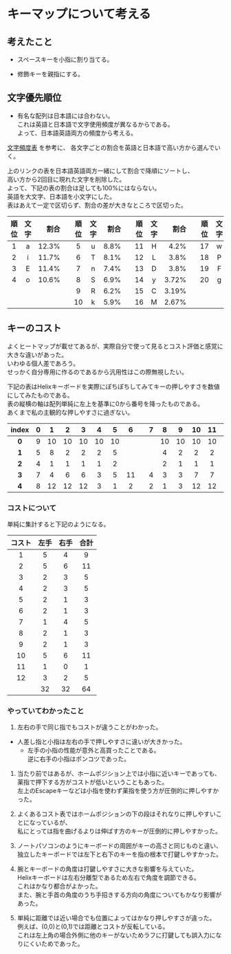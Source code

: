 # キーマップについて考える

##  考えたこと

* スペースキーを小指に割り当てる。

* 修飾キーを親指にする。


## 文字優先順位

* 有名な配列は日本語には合わない。  
これは英語と日本語で文字使用頻度が異なるからである。  
よって、日本語英語両方の頻度から考える。  

[文字頻度表](http://www7.plala.or.jp/dvorakjp/hinshutu.htm) を参考に、
各文字ごとの割合を英語と日本語で高い方から選んでいく。  

上のリンクの表を日本語英語両方一緒にして割合で降順にソートし、  
高い方から2回目に現れた文字を削除した。  
よって、下記の表の割合は足しても100%にはならない。  
英語を大文字、日本語を小文字にした。  
表はあえて一定で区切らず、割合の差が大きなところで区切った。

| 順位  | 文字  | 割合  |     | 順位  | 文字  | 割合 |     | 順位  | 文字  | 割合  |     | 順位  | 文字  | 割合  |     | 順位  | 文字  | 割合   |
| :---: | :---: | ---:  | --- | :---: | :---: | ---: | --- | :---: | :---: | ---:  | --- | :---: | :---: | ---:  | --- | :---: | :---: | ---:   |
| 1     | a     | 12.3% |     | 5     | u     | 8.8% |     | 11    | H     | 4.2%  |     | 17    | w     | 2.14% |     | 21    | B     | 1.64%  |
| 2     | i     | 11.7% |     | 6     | T     | 8.1% |     | 12    | L     | 3.8%  |     | 18    | P     | 2.02% |     | 22    | z     | 1.38%  |
| 3     | E     | 11.4% |     | 7     | n     | 7.4% |     | 13    | D     | 3.8%  |     | 19    | F     | 1.98% |     | 23    | V     | 0.99%  |
| 4     | o     | 10.6% |     | 8     | S     | 6.9% |     | 14    | y     | 3.72% |     | 20    | g     | 1.85% |     | 24    | J     | 0.205% |
|       |       |       |     | 9     | R     | 6.2% |     | 15    | C     | 3.19% |     |       |       |       |     | 25    | X     | 0.176% |
|       |       |       |     | 10    | k     | 5.9% |     | 16    | M     | 2.67% |     |       |       |       |     | 26    | Q     | 0.083% |


## キーのコスト

よくヒートマップが載せてあるが、実際自分で使って見るとコスト評価と感覚に大きな違いがあった。  
いわゆる個人差であろう。  
せっかく自分専用に作るのであるから汎用性はこの際無視したい。  

下記の表はHelixキーボードを実際にぽちぽちしてみてキーの押しやすさを数値にしてみたものである。  
表の縦横の軸は配列単純に左上を基準に0から番号を降ったものである。  
あくまで私の主観的な押しやすさに過ぎない。  

| index | 0     | 1     | 2     | 3     | 4     | 5     | 6     |       | 7     | 8     | 9     | 10    | 11    | 12    | 13    |
| :---: | :---: | :---: | :---: | :---: | :---: | :---: | :---: | :---: | :---: | :---: | :---: | :---: | :---: | :---: | :---: |
| **0** | 9     | 10    | 10    | 10    | 10    | 10    |       |       |       | 10    | 10    | 10    | 10    | 10    | 10    |
| **1** | 5     | 8     | 2     | 2     | 2     | 5     |       |       |       | 4     | 2     | 2     | 2     | 7     | 5     |
| **2** | 4     | 1     | 1     | 1     | 1     | 2     |       |       |       | 2     | 1     | 1     | 1     | 2     | 4     |
| **3** | 7     | 4     | 6     | 6     | 3     | 5     | 11    |       | 4     | 3     | 3     | 7     | 7     | 6     | 7     |
| **4** | 8     | 12    | 12    | 12    | 3     | 1     | 2     |       | 2     | 1     | 3     | 12    | 12    | 9     | 8     |

### コストについて

単純に集計すると下記のようになる。

| コスト | 左手  | 右手  | 合計  |
| :---:  | :---: | :---: | :---: |
| 1      | 5     | 4     | 9     |
| 2      | 5     | 6     | 11    |
| 3      | 2     | 3     | 5     |
| 4      | 2     | 3     | 5     |
| 5      | 2     | 1     | 3     |
| 6      | 2     | 1     | 3     |
| 7      | 1     | 4     | 5     |
| 8      | 2     | 1     | 3     |
| 9      | 2     | 1     | 3     |
| 10     | 5     | 6     | 11    |
| 11     | 1     | 0     | 1     |
| 12     | 3     | 2     | 5     |
|        | 32    | 32    | 64    |







### やっていてわかったこと

1. 左右の手で同じ指でもコストが違うことがわかった。
* 人差し指と小指は左右の手で押しやすさに違いが大きかった。
	* 左手の小指の性能が意外と高買ったことである。  
	逆に右手の小指はポンコツであった。

1. 当たり前ではあるが、ホームポジション上では小指に近いキーであっても、  
薬指で押下する方がコストが低いということもあった。  
左上のEscapeキーなどは小指を使わず薬指を使う方が圧倒的に押しやすかった。  

1. よくあるコスト表ではホームポジションの下の段はそれなりに押しやすいことになっているが、  
私にとっては指を曲げるよりは伸ばす方のキーが圧倒的に押しやすかった。  

1. ノートパソコンのようにキーボードの周囲がキーの高さと同じものと違い、  
独立したキーボードでは左下と右下のキーを指の根本で打鍵しやすかった。  

1. 腕とキーボードの角度は打鍵しやすさに大きな影響を与えていた。  
Helixキーボードは左右分離型であるため左右で角度を調節できる。  
これはかなり都合がよかった。  
また、腕と手首の角度のうち手招きする方向の角度についてもかなり影響があった。  

1. 単純に距離では近い場合でも位置によってはかなり押しやすさが違った。  
例えば、(0,0)と(0,1)では距離とコストが反転している。  
これは左上角の場合外側に他のキーがないためラフに打鍵しても誤入力になりにくいためであった。


